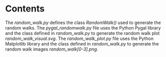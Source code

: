 # Contents

The _random_walk.py_ defines the class _RandomWalk()_ used to generate the random walks. The _pygal_randomwalk.py_ file uses the Python Pygal library and the class defined in _random_walk.py_ to generate the random walk plot _random_walk_visual.svg_. The _random_walk_plot.py_ file uses the Python Matplotlib library and the class defined in _random_walk.py_ to generate the random walk images _random_walk[0-3].png_.
